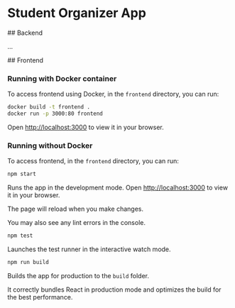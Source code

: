 # Student Organizer App

## Backend

...

## Frontend

### Running with Docker container

To access frontend using Docker, in the `frontend` directory, you can run:

```bash
docker build -t frontend .
docker run -p 3000:80 frontend
```

Open [http://localhost:3000](http://localhost:3000) to view it in your browser.

### Running without Docker

To access frontend, in the `frontend` directory, you can run:

```bash
npm start
```

Runs the app in the development mode.
Open [http://localhost:3000](http://localhost:3000) to view it in your browser.

The page will reload when you make changes.

You may also see any lint errors in the console.

```bash
npm test
```

Launches the test runner in the interactive watch mode.

```bash
npm run build
```

Builds the app for production to the `build` folder.

It correctly bundles React in production mode and optimizes the build for the best performance.


